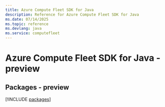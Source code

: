 ```yaml
---
title: Azure Compute Fleet SDK for Java
description: Reference for Azure Compute Fleet SDK for Java
ms.date: 07/14/2025
ms.topic: reference
ms.devlang: java
ms.service: computefleet
---
```

# Azure Compute Fleet SDK for Java - preview
## Packages - preview
[!INCLUDE [packages](compute-fleet-index.md)]